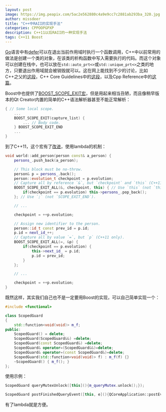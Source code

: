 ```yaml
---
layout: post
image: https://img.peapix.com/5ac2e562880c4a9e9cc7c2881ab293ba_320.jpg
author: missdeer
title: "C++中RAII的实现手法"
categories: CPPOOPGPXP
description: C++11以后RAII的一种实现手法
tags: C++11 Boost
---
```


[Go](https://golang.org/)语言中有[defer](https://golang.org/ref/spec#Defer_statements)可以在退出当前作用域时执行一个函数调用，C++中以前常用的做法是创建一个类的对象，在该类的析构函数中写入需要执行的代码。而这个对象可以创建在栈中，也可以放在`std::auto_prt<>`或`std::unique_prt<>`之类的地方，只要退出作用域就会被销毁就可以。这在网上能找到不少的讨论，比如C++之父的[这段](http://www.stroustrup.com/bs_faq2.html#finally)，C++ Core Guidelines中的[这段](https://github.com/isocpp/CppCoreGuidelines/blob/master/CppCoreGuidelines.md#e6-use-raii-to-prevent-leaks)，以及Cpp Reference中的[这篇](https://en.cppreference.com/w/cpp/language/raii)。

Boost中也提供了[BOOST_SCOPE_EXIT宏](https://www.boost.org/doc/libs/release/libs/scope_exit/doc/html/BOOST_SCOPE_EXIT.html)，但是用起来相当丑陋，而且像稍早版本的Qt Creator内置的简单的C++语法解析器甚至不能正常解析：

```cpp
{ // Some local scope.
    ...
    BOOST_SCOPE_EXIT(capture_list) {
        ... // Body code.
    } BOOST_SCOPE_EXIT_END
    ...
}
```

到了C++11，这个宏有了[改进](https://www.boost.org/doc/libs/release/libs/scope_exit/doc/html/scope_exit/tutorial.html#scope_exit.tutorial.capturing_all_variables__c__11_only_)，使用lambda的机制：

```cpp
void world::add_person(person const& a_person) {
    persons_.push_back(a_person);

    // This block must be no-throw.
    person& p = persons_.back();
    person::evolution_t checkpoint = p.evolution;
    // Capture all by reference `&`, but `checkpoint` and `this` (C++11 only).
    BOOST_SCOPE_EXIT_ALL(&, checkpoint, this) { // Use `this` (not `this_`).
        if(checkpoint == p.evolution) this->persons_.pop_back();
    }; // Use `;` (not `SCOPE_EXIT_END`).

    // ...

    checkpoint = ++p.evolution;

    // Assign new identifier to the person.
    person::id_t const prev_id = p.id;
    p.id = next_id_++;
    // Capture all by value `=`, but `p` (C++11 only).
    BOOST_SCOPE_EXIT_ALL(=, &p) {
        if(checkpoint == p.evolution) {
            this->next_id_ = p.id;
            p.id = prev_id;
        }
    };

    // ...

    checkpoint = ++p.evolution;
}
```

既然这样，其实我们自己也不是一定要用Boost的实现，可以自己简单实现一个：

```cpp
#include <functional>

class ScopedGuard
{
    std::function<void(void)> m_f;
public:
    ScopedGuard() = delete;
    ScopedGuard(ScopedGuard&&) =delete;
    ScopedGuard(const ScopedGuard&) =delete;
    ScopedGuard& operator=(ScopedGuard&&)=delete;
    ScopedGuard& operator=(const ScopedGuard&)=delete;
    ScopedGuard(std::function<void(void)> f) : m_f(f) {}
    ~ScopedGuard() { m_f(); }
};
```

 使用示例：

```cpp
ScopedGuard queryMutexUnlock([this](){m_queryMutex.unlock();});

ScopedGuard postFinishedQueryEvent([this, e](){QCoreApplication::postEvent(this, e);});
```

有了lambda就是方便。